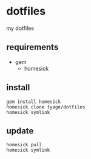 # dotfiles

my dotfiles

## requirements
- gem
   - homesick

## install
```
gem install homesick
homesick clone tyage/dotfiles
homesick symlink
```

## update
```
homesick pull
homesick symlink
```
